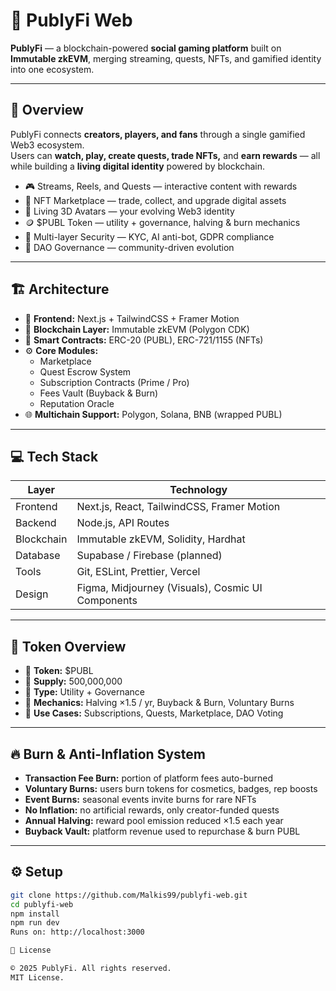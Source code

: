 # 🌌 PublyFi Web

**PublyFi** — a blockchain-powered **social gaming platform** built on **Immutable zkEVM**, merging streaming, quests, NFTs, and gamified identity into one ecosystem.

---

## 🧭 Overview
PublyFi connects **creators, players, and fans** through a single gamified Web3 ecosystem.  
Users can **watch, play, create quests, trade NFTs,** and **earn rewards** — all while building a **living digital identity** powered by blockchain.

- 🎮 Streams, Reels, and Quests — interactive content with rewards  
- 💎 NFT Marketplace — trade, collect, and upgrade digital assets  
- 🧠 Living 3D Avatars — your evolving Web3 identity  
- 🪙 $PUBL Token — utility + governance, halving & burn mechanics  
- 🔐 Multi-layer Security — KYC, AI anti-bot, GDPR compliance  
- 🧭 DAO Governance — community-driven evolution

---

## 🏗 Architecture
- 🧩 **Frontend:** Next.js + TailwindCSS + Framer Motion  
- 🔗 **Blockchain Layer:** Immutable zkEVM (Polygon CDK)  
- 💠 **Smart Contracts:** ERC-20 (PUBL), ERC-721/1155 (NFTs)  
- ⚙️ **Core Modules:**
  - Marketplace
  - Quest Escrow System
  - Subscription Contracts (Prime / Pro)
  - Fees Vault (Buyback & Burn)
  - Reputation Oracle  
- 🌐 **Multichain Support:** Polygon, Solana, BNB (wrapped PUBL)

---

## 💻 Tech Stack
| Layer | Technology |
|-------|-------------|
| Frontend | Next.js, React, TailwindCSS, Framer Motion |
| Backend | Node.js, API Routes |
| Blockchain | Immutable zkEVM, Solidity, Hardhat |
| Database | Supabase / Firebase (planned) |
| Tools | Git, ESLint, Prettier, Vercel |
| Design | Figma, Midjourney (Visuals), Cosmic UI Components |

---

## 💠 Token Overview
- 🔸 **Token:** $PUBL  
- 🔸 **Supply:** 500,000,000  
- 🔸 **Type:** Utility + Governance  
- 🔸 **Mechanics:** Halving ×1.5 / yr, Buyback & Burn, Voluntary Burns  
- 🔸 **Use Cases:** Subscriptions, Quests, Marketplace, DAO Voting  

---

## 🔥 Burn & Anti-Inflation System
- **Transaction Fee Burn:** portion of platform fees auto-burned  
- **Voluntary Burns:** users burn tokens for cosmetics, badges, rep boosts  
- **Event Burns:** seasonal events invite burns for rare NFTs  
- **No Inflation:** no artificial rewards, only creator-funded quests  
- **Annual Halving:** reward pool emission reduced ×1.5 each year  
- **Buyback Vault:** platform revenue used to repurchase & burn PUBL  

---

## ⚙️ Setup

```bash
git clone https://github.com/Malkis99/publyfi-web.git
cd publyfi-web
npm install
npm run dev
Runs on: http://localhost:3000

📜 License

© 2025 PublyFi. All rights reserved.
MIT License.
